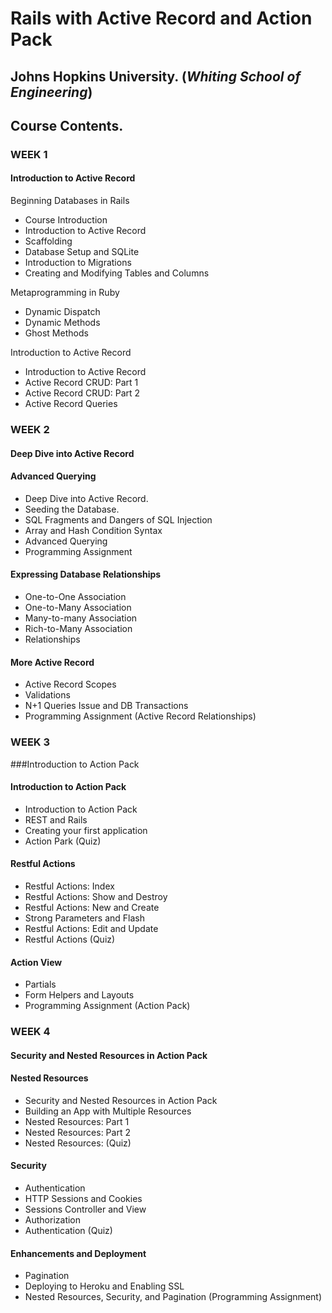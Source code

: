 #  Rails with Active Record and Action Pack


## Johns Hopkins University.  (*Whiting School of Engineering*)


## Course Contents.


### WEEK 1

#### Introduction to Active Record


Beginning Databases in Rails
  * Course Introduction
  * Introduction to Active Record
  * Scaffolding
  * Database Setup and SQLite
  * Introduction to Migrations
  * Creating and Modifying Tables and Columns

Metaprogramming in Ruby
  * Dynamic Dispatch
  * Dynamic Methods
  * Ghost Methods

Introduction to Active Record
  * Introduction to Active Record
  * Active Record CRUD: Part 1
  * Active Record CRUD: Part 2
  * Active Record Queries

### WEEK 2

#### Deep Dive into Active Record

#### Advanced Querying

  * Deep Dive into Active Record.
  * Seeding the Database.
  * SQL Fragments and Dangers of SQL Injection
  * Array and Hash Condition Syntax
  * Advanced Querying
  * Programming Assignment
 
#### Expressing Database Relationships

  * One-to-One Association
  * One-to-Many Association
  * Many-to-many Association
  * Rich-to-Many Association
  * Relationships
 
#### More Active Record

  * Active Record Scopes
  * Validations
  * N+1 Queries Issue and DB Transactions
  * Programming Assignment (Active Record Relationships)

### WEEK 3

###Introduction to Action Pack

#### Introduction to Action Pack

  * Introduction to Action Pack
  * REST and Rails
  * Creating your first application
  * Action Park (Quiz)
 
#### Restful Actions

  * Restful Actions: Index
  * Restful Actions: Show and Destroy
  * Restful Actions: New and Create
  * Strong Parameters and Flash
  * Restful Actions: Edit and Update
  * Restful Actions (Quiz)
 
#### Action View

  * Partials
  * Form Helpers and Layouts
  * Programming Assignment (Action Pack)

### WEEK 4

#### Security and Nested Resources in Action Pack

#### Nested Resources
  * Security and Nested Resources in Action Pack
  * Building an App with Multiple Resources
  * Nested Resources: Part 1
  * Nested Resources: Part 2
  * Nested Resources: (Quiz)
 
#### Security

  * Authentication
  * HTTP Sessions and Cookies
  * Sessions Controller and View
  * Authorization
  * Authentication (Quiz)
 
#### Enhancements and Deployment

  * Pagination
  * Deploying to Heroku and Enabling SSL
  * Nested Resources, Security, and Pagination (Programming Assignment)

